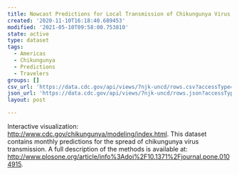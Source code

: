 ```yaml
---
title: Nowcast Predictions for Local Transmission of Chikungunya Virus
created: '2020-11-10T16:18:40.689453'
modified: '2021-05-10T09:58:00.753810'
state: active
type: dataset
tags:
  - Americas
  - Chikungunya
  - Predictions
  - Travelers
groups: []
csv_url: 'https://data.cdc.gov/api/views/7njk-uncd/rows.csv?accessType=DOWNLOAD'
json_url: 'https://data.cdc.gov/api/views/7njk-uncd/rows.json?accessType=DOWNLOAD'
layout: post

---
```

Interactive visualization: http://www.cdc.gov/chikungunya/modeling/index.html. This dataset contains monthly predictions for the spread of chikungunya virus transmission. A full description of the methods is available at: http://www.plosone.org/article/info%3Adoi%2F10.1371%2Fjournal.pone.0104915.

